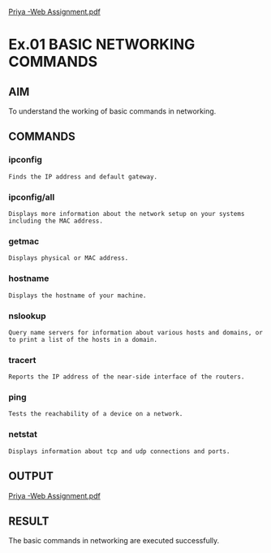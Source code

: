 [Priya -Web Assignment.pdf](https://github.com/Priyapugaz/Ex01/files/11008670/Priya.-Web.Assignment.pdf)
# Ex.01 BASIC NETWORKING COMMANDS
## AIM
  To understand the working of basic commands in networking.

## COMMANDS
### ipconfig
    Finds the IP address and default gateway.
    
### ipconfig/all
    Displays more information about the network setup on your systems including the MAC address.

### getmac
    Displays physical or MAC address.

### hostname
    Displays the hostname of your machine.
    
### nslookup
    Query name servers for information about various hosts and domains, or to print a list of the hosts in a domain.
    
### tracert
    Reports the IP address of the near-side interface of the routers.

### ping
    Tests the reachability of a device on a network. 

### netstat
    Displays information about tcp and udp connections and ports.

## OUTPUT

[Priya -Web Assignment.pdf](https://github.com/Priyapugaz/Ex01/files/11008674/Priya.-Web.Assignment.pdf)

## RESULT
  The basic commands in networking are executed successfully.
